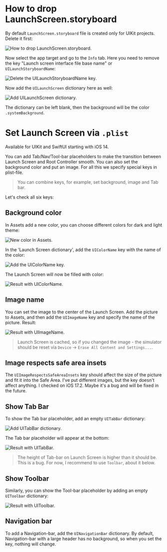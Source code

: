 # How to drop LaunchScreen.storyboard

By default `LaunchScreen.storyboard` file is created only for UIKit projects. Delete it first:

![How to drop `LaunchScreen.storyboard`.](https://cdn.sparrowcode.io/tutorials/set-launch-screen-via-plist/delete-launchscreen-storyboard-file.jpg)

Now select the app target and go to the `Info` tab. Here you need to remove the key "Launch screen interface file base name" or `UILaunchStoryboardName`:

![Delete the `UILaunchStoryboardName` key.](https://cdn.sparrowcode.io/tutorials/set-launch-screen-via-plist/delete-launch-screen-interface-file-base-name-key.jpg)

Now add the `UILaunchScreen` dictionary here as well:

![Add `UILaunchScreen` dictionary.](https://cdn.sparrowcode.io/tutorials/set-launch-screen-via-plist/add-uilaunchscreen-key.jpg)

The dictionary can be left blank, then the background will be the color `.systemBackground`.

# Set Launch Screen via `.plist`

Available for UIKit and SwiftUI starting with iOS 14.

You can add Tab/Nav/Tool-bar placeholders to make the transition between Launch Screen and Root Controller smooth. You can also set the background color and put an image. For all this we specify special keys in plist-file.

> You can combine keys, for example, set background, image and Tab bar.

Let's check all six keys:

## Background color

In Assets add a new color, you can choose different colors for dark and light theme:

![New color in Assets.](https://cdn.sparrowcode.io/tutorials/set-launch-screen-via-plist/add-color-to-assets.jpg)

In the 'Launch Screen dictionary', add the `UIColorName` key with the name of the color:

![Add the `UIColorName` key.](https://cdn.sparrowcode.io/tutorials/set-launch-screen-via-plist/add-background-color-launch-screen-key.jpg)

The Launch Screen will now be filled with color:

![Result with `UIColorName`.](https://cdn.sparrowcode.io/tutorials/set-launch-screen-via-plist/with-uicolorname-result.jpg)

## Image name

You can set the image to the center of the Launch Screen. Add the picture to Assets, and then add the `UIImageName` key and specify the name of the picture. Result:

![Result with `UIImageName`.](https://cdn.sparrowcode.io/tutorials/set-launch-screen-via-plist/with-uiimagename-result.jpg)

> Launch Screen is cached, so if you changed the image - the simulator should be reset via `Device` → `Erase All Content and Settings...`.

## Image respects safe area insets

The `UIImageRespectsSafeAreaInsets` key should affect the size of the picture and fit it into the Safe Area. I've put different images, but the key doesn't affect anything. I checked on iOS 17.2. Maybe it's a bug and will be fixed in the future.

## Show Tab Bar

To show the Tab bar placeholder, add an empty `UITabBar` dictionary:

![Add `UITabBar` dictionary.](https://cdn.sparrowcode.io/tutorials/set-launch-screen-via-plist/add-uitabbar-key.jpg)

The Tab bar placeholder will appear at the bottom:

![Result with `UITabBar`.](https://cdn.sparrowcode.io/tutorials/set-launch-screen-via-plist/with-uitabbar-result.jpg)

> The height of Tab-bar on Launch Screen is higher than it should be. This is a bug. For now, I recommend to use `Toolbar`, about it below.

## Show Toolbar

Similarly, you can show the Tool-bar placeholder by adding an empty `UIToolbar` dictionary:

![Result with `UIToolbar`.](https://cdn.sparrowcode.io/tutorials/set-launch-screen-via-plist/with-uitoolbar-result.jpg)

## Navigation bar

To add a Navigation-bar, add the `UINavigationBar` dictionary. By default, Navigation-bar with a large header has no background, so when you set the key, nothing will change.



